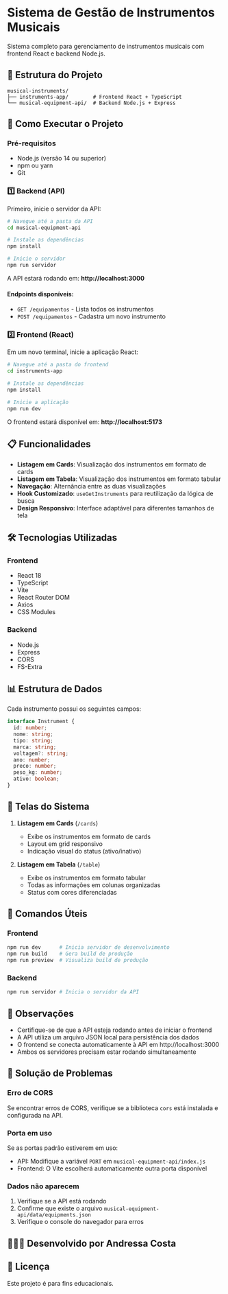 # Sistema de Gestão de Instrumentos Musicais

Sistema completo para gerenciamento de instrumentos musicais com frontend React e backend Node.js.

## 📁 Estrutura do Projeto

```
musical-instruments/
├── instruments-app/        # Frontend React + TypeScript
└── musical-equipment-api/  # Backend Node.js + Express
```

## 🚀 Como Executar o Projeto

### Pré-requisitos

- Node.js (versão 14 ou superior)
- npm ou yarn
- Git

### 1️⃣ Backend (API)

Primeiro, inicie o servidor da API:

```bash
# Navegue até a pasta da API
cd musical-equipment-api

# Instale as dependências
npm install

# Inicie o servidor
npm run servidor
```

A API estará rodando em: **http://localhost:3000**

#### Endpoints disponíveis:
- `GET /equipamentos` - Lista todos os instrumentos
- `POST /equipamentos` - Cadastra um novo instrumento

### 2️⃣ Frontend (React)

Em um novo terminal, inicie a aplicação React:

```bash
# Navegue até a pasta do frontend
cd instruments-app

# Instale as dependências
npm install

# Inicie a aplicação
npm run dev
```

O frontend estará disponível em: **http://localhost:5173**

## 📋 Funcionalidades

- **Listagem em Cards**: Visualização dos instrumentos em formato de cards
- **Listagem em Tabela**: Visualização dos instrumentos em formato tabular
- **Navegação**: Alternância entre as duas visualizações
- **Hook Customizado**: `useGetInstruments` para reutilização da lógica de busca
- **Design Responsivo**: Interface adaptável para diferentes tamanhos de tela

## 🛠️ Tecnologias Utilizadas

### Frontend
- React 18
- TypeScript
- Vite
- React Router DOM
- Axios
- CSS Modules

### Backend
- Node.js
- Express
- CORS
- FS-Extra

## 📊 Estrutura de Dados

Cada instrumento possui os seguintes campos:

```typescript
interface Instrument {
  id: number;
  nome: string;
  tipo: string;
  marca: string;
  voltagem?: string;
  ano: number;
  preco: number;
  peso_kg: number;
  ativo: boolean;
}
```

## 🎨 Telas do Sistema

1. **Listagem em Cards** (`/cards`)
   - Exibe os instrumentos em formato de cards
   - Layout em grid responsivo
   - Indicação visual do status (ativo/inativo)

2. **Listagem em Tabela** (`/table`)
   - Exibe os instrumentos em formato tabular
   - Todas as informações em colunas organizadas
   - Status com cores diferenciadas

## 🔧 Comandos Úteis

### Frontend
```bash
npm run dev      # Inicia servidor de desenvolvimento
npm run build    # Gera build de produção
npm run preview  # Visualiza build de produção
```

### Backend
```bash
npm run servidor # Inicia o servidor da API
```

## 📝 Observações

- Certifique-se de que a API esteja rodando antes de iniciar o frontend
- A API utiliza um arquivo JSON local para persistência dos dados
- O frontend se conecta automaticamente à API em http://localhost:3000
- Ambos os servidores precisam estar rodando simultaneamente

## 🚨 Solução de Problemas

### Erro de CORS
Se encontrar erros de CORS, verifique se a biblioteca `cors` está instalada e configurada na API.

### Porta em uso
Se as portas padrão estiverem em uso:
- API: Modifique a variável `PORT` em `musical-equipment-api/index.js`
- Frontend: O Vite escolherá automaticamente outra porta disponível

### Dados não aparecem
1. Verifique se a API está rodando
2. Confirme que existe o arquivo `musical-equipment-api/data/equipments.json`
3. Verifique o console do navegador para erros

## 👩🏻‍💻 Desenvolvido por Andressa Costa

## 📄 Licença

Este projeto é para fins educacionais.